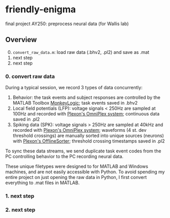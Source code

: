 # friendly-enigma
final project AY250: preprocess neural data (for Wallis lab)


## Overview

0. `convert_raw_data.m`: load raw data (.bhv2, .pl2) and save as .mat
1. next step
2. next step

### 0. convert raw data

During a typical session, we record 3 types of data concurrently:
1. Behavior: the task events and subject responses are controlled by the MATLAB Toolbox [MonkeyLogic](https://monkeylogic.nimh.nih.gov/); task events saved in .bhv2
2. Local field potentials (LFP): voltage signals < 250Hz are sampled at 100Hz and recorded with [Plexon's OmniPlex system](https://plexon.com/plexon-systems/omniplex-neural-recording-system/); continuous data saved in .pl2
3. Spiking data (SPK): voltage signals > 250Hz are sampled at 40kHz and recorded with [Plexon's OmniPlex system](https://plexon.com/plexon-systems/omniplex-neural-recording-system/); waveforms (4 st. dev threshold crossings) are manually sorted into unique sources (neurons) with [Plexon's OfflineSorter](https://plexon.com/products/offline-sorter/); threshold crossing timestamps saved in .pl2

To sync these data streams, we send duplicate task event codes from the PC controlling behavior to the PC recording neural data.

These unique filetypes were designed to for MATLAB and Windows machines, and are not easily accessible with Python. To avoid spending my entire project on just opening the raw data in Python, I first convert everything to .mat files in MATLAB.

### 1. next step


### 2. next step

